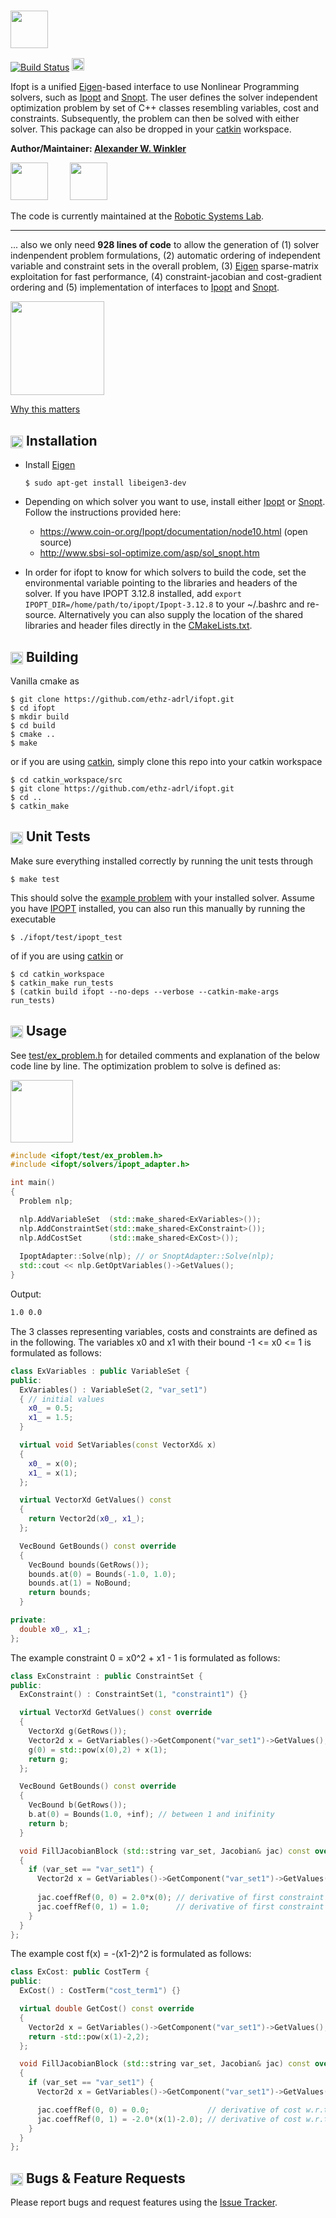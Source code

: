 ### <img src="https://i.imgur.com/ZOfGZwB.png" height="60" />

[![Build Status](http://build.ros.org/buildStatus/icon?job=Ldev__ifopt__ubuntu_xenial_amd64)](http://build.ros.org/view/Ldev/job/Ldev__ifopt__ubuntu_xenial_amd64/)
[<img height="20" src="https://i.imgur.com/ZqRckbJ.png"/>](http://docs.ros.org/api/ifopt/html/index.html)
<!-- The actual jenkins documentation job can be found here -->
<!-- http://build.ros.org/view/Ldoc/job/Ldoc__ifopt__ubuntu_xenial_amd64/ -->

Ifopt is a unified [Eigen]-based interface to use Nonlinear Programming solvers, such as [Ipopt] and [Snopt]. The user defines the solver independent optimization problem by set of C++ classes resembling variables, cost and constraints. Subsequently, the problem can then be solved with either solver. This package can also be dropped in your [catkin] workspace.

**Author/Maintainer: [Alexander W. Winkler](https://awinkler.github.io/)** 

[<img src="https://i.imgur.com/uCvLs2j.png" height="60" />](http://www.adrl.ethz.ch/doku.php)  &nbsp; &nbsp; &nbsp; &nbsp;    [<img src="https://i.imgur.com/aGOnNTZ.png" height="60" />](https://www.ethz.ch/en.html)

The code is currently maintained at the [Robotic Systems Lab](http://www.rsl.ethz.ch/).

-------
... also we only need __928 lines of code__ to allow the generation of (1) solver indenpendent problem formulations, (2) automatic ordering of independent variable and constraint sets in the overall problem, (3) [Eigen] sparse-matrix exploitation for fast performance, (4) constraint-jacobian and cost-gradient ordering and (5) implementation of interfaces to [Ipopt] and [Snopt]. 

<img align="center" height="150" src="https://i.imgur.com/gzLoSVU.png"/>

[Why this matters](https://work.qz.com/1154701/a-short-equation-explains-why-simplicity-is-the-best-policy/)



## <img align="center" height="20" src="https://i.imgur.com/fjS3xIe.png"/> Installation

* Install [Eigen]

      $ sudo apt-get install libeigen3-dev
    
* Depending on which solver you want to use, install either [Ipopt] or [Snopt]. Follow the instructions provided here:

     * https://www.coin-or.org/Ipopt/documentation/node10.html (open source)
     * http://www.sbsi-sol-optimize.com/asp/sol_snopt.htm

* In order for ifopt to know for which solvers to build the code, set the environmental variable pointing to the libraries and headers of the solver. If you have IPOPT 3.12.8 installed, add `export IPOPT_DIR=/home/path/to/ipopt/Ipopt-3.12.8` to your ~/.bashrc and re-source. Alternatively you can also supply the location of the shared libraries and 
header files directly in the [CMakeLists.txt](CMakeLists.txt).
     

## <img align="center" height="20" src="https://i.imgur.com/x1morBF.png"/> Building
Vanilla cmake as

    $ git clone https://github.com/ethz-adrl/ifopt.git
    $ cd ifopt
    $ mkdir build
    $ cd build
    $ cmake ..
    $ make 
    
or if you are using [catkin], simply clone this repo into your catkin workspace

    $ cd catkin_workspace/src
    $ git clone https://github.com/ethz-adrl/ifopt.git
    $ cd ..
    $ catkin_make
    


## <img align="center" height="20" src="https://i.imgur.com/026nVBV.png"/> Unit Tests

Make sure everything installed correctly by running the unit tests through

    $ make test
     
This should solve the [example problem](test/ex_problem.h) with your installed solver. Assume you have [IPOPT] installed, you can also run this manually by 
running the executable

    $ ./ifopt/test/ipopt_test

of if you are using [catkin] or 

    $ cd catkin_workspace
    $ catkin_make run_tests
    $ (catkin build ifopt --no-deps --verbose --catkin-make-args run_tests)
    
     
## <img align="center" height="20" src="https://i.imgur.com/vAYeCzC.png"/> Usage

See [test/ex_problem.h](test/ex_problem.h) for detailed comments and explanation
of the below code line by line.
The optimization problem to solve is defined as:

<img align="center" height="100" src="https://i.imgur.com/YGi4LrR.png"/>

```c++
#include <ifopt/test/ex_problem.h>
#include <ifopt/solvers/ipopt_adapter.h>

int main() 
{
  Problem nlp;

  nlp.AddVariableSet  (std::make_shared<ExVariables>());
  nlp.AddConstraintSet(std::make_shared<ExConstraint>());
  nlp.AddCostSet      (std::make_shared<ExCost>());
  
  IpoptAdapter::Solve(nlp); // or SnoptAdapter::Solve(nlp);
  std::cout << nlp.GetOptVariables()->GetValues();
}
```
Output:
```bash
1.0 0.0
```

The 3 classes representing variables, costs and constraints are defined as 
in the following. The variables x0 and x1 with their bound -1 <= x0 <= 1 is
formulated as follows:
```c++
class ExVariables : public VariableSet {
public:
  ExVariables() : VariableSet(2, "var_set1")
  { // initial values
    x0_ = 0.5;
    x1_ = 1.5;
  }

  virtual void SetVariables(const VectorXd& x)
  {
    x0_ = x(0);
    x1_ = x(1);
  };

  virtual VectorXd GetValues() const
  {
    return Vector2d(x0_, x1_);
  };

  VecBound GetBounds() const override
  {
    VecBound bounds(GetRows());
    bounds.at(0) = Bounds(-1.0, 1.0);
    bounds.at(1) = NoBound;
    return bounds;
  }

private:
  double x0_, x1_;
};
```

The example constraint 0 = x0^2 + x1 - 1 is formulated as follows:
```c++
class ExConstraint : public ConstraintSet {
public:
  ExConstraint() : ConstraintSet(1, "constraint1") {}

  virtual VectorXd GetValues() const override
  {
    VectorXd g(GetRows());
    Vector2d x = GetVariables()->GetComponent("var_set1")->GetValues();
    g(0) = std::pow(x(0),2) + x(1);
    return g;
  };

  VecBound GetBounds() const override
  {
    VecBound b(GetRows());
    b.at(0) = Bounds(1.0, +inf); // between 1 and inifinity
    return b;
  }

  void FillJacobianBlock (std::string var_set, Jacobian& jac) const override
  {
    if (var_set == "var_set1") {
      Vector2d x = GetVariables()->GetComponent("var_set1")->GetValues();
      
      jac.coeffRef(0, 0) = 2.0*x(0); // derivative of first constraint w.r.t x0
      jac.coeffRef(0, 1) = 1.0;      // derivative of first constraint w.r.t x1
    }
  }
};
```


The example cost f(x) = -(x1-2)^2 is formulated as follows:
```c++
class ExCost: public CostTerm {
public:
  ExCost() : CostTerm("cost_term1") {}

  virtual double GetCost() const override
  {
    Vector2d x = GetVariables()->GetComponent("var_set1")->GetValues();
    return -std::pow(x(1)-2,2);
  };

  void FillJacobianBlock (std::string var_set, Jacobian& jac) const override
  {
    if (var_set == "var_set1") {
      Vector2d x = GetVariables()->GetComponent("var_set1")->GetValues();

      jac.coeffRef(0, 0) = 0.0;             // derivative of cost w.r.t x0
      jac.coeffRef(0, 1) = -2.0*(x(1)-2.0); // derivative of cost w.r.t x1
    }
  }
};
```


##  <img align="center" height="20" src="https://i.imgur.com/H4NwgMg.png"/> Bugs & Feature Requests

Please report bugs and request features using the [Issue Tracker](https://github.com/ethz-adrl/ifopt/issues).

[Eigen]: http://eigen.tuxfamily.org
[Ipopt]: https://projects.coin-or.org/Ipopt
[Snopt]: http://ampl.com/products/solvers/solvers-we-sell/snopt/
[catkin]: http://wiki.ros.org/catkin
[catkin tools]: http://catkin-tools.readthedocs.org/
[ROS]: http://www.ros.org
[rviz]: http://wiki.ros.org/rviz
[Fa2png]: http://fa2png.io/r/font-awesome/link/


